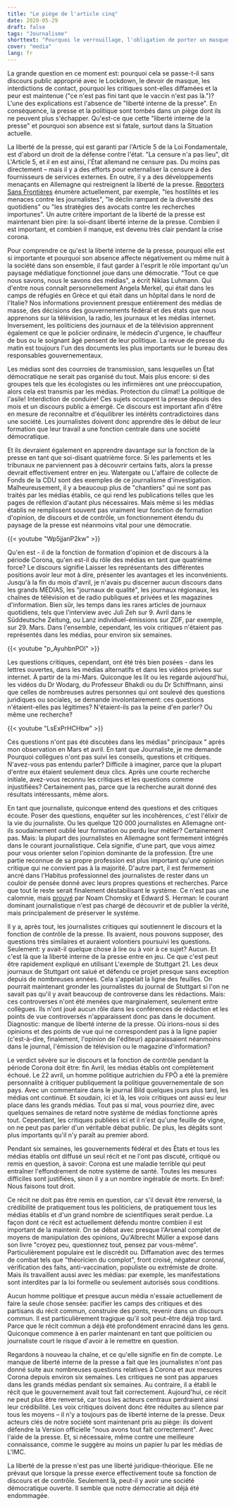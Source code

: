 ```yaml
---
title: "Le piège de l'article cinq"
date: 2020-05-29
draft: false
tags: "Journalisme"
shorttext: "Pourquoi le verrouillage, l'obligation de porter un masque, l'interdiction de tout contact se poursuivent sans discours public adéquat, pourquoi les critiques sont-elles diffamées et la peur est-elle maintenue?"
cover: "media"
lang: fr
---
```


La grande question en ce moment est: pourquoi cela se passe-t-il sans discours public approprié avec le Lockdown, le devoir de masque, les interdictions de contact, pourquoi les critiques sont-elles diffamées et la peur est maintenue ("ce n'est pas fini tant que le vaccin n'est pas là.")? L'une des explications est l'absence de "liberté interne de la presse". En conséquence, la presse et la politique sont tombés dans un piège dont ils ne peuvent plus s'échapper. Qu'est-ce que cette "liberté interne de la presse" et pourquoi son absence est si fatale, surtout dans la Situation actuelle.

La liberté de la presse, qui est garanti par l'Article 5 de la Loi Fondamentale, est d'abord un droit de la défense contre l'état. "La censure n'a pas lieu", dit L'Article 5, et il en est ainsi, l'État allemand ne censure pas. Du moins pas directement – mais il y a des efforts pour externaliser la censure à des fournisseurs de services externes. En outre, il y a des développements menaçants en Allemagne qui restreignent la liberté de la presse. [Reporters Sans Frontières](https://www.reporter-ohne-grenzen.de/nahaufnahme/2020/ "Nahaufnahme Deutschland: Pressefreiheit im Überblick") énumère actuellement, par exemple, "les hostilités et les menaces contre les journalistes", "le déclin rampant de la diversité des quotidiens" ou "les stratégies des avocats contre les recherches importunes". Un autre critère important de la liberté de la presse est maintenant bien pire: la soi-disant liberté interne de la presse. Combien il est important, et combien il manque, est devenu très clair pendant la crise corona.

Pour comprendre ce qu'est la liberté interne de la presse, pourquoi elle est si importante et pourquoi son absence affecte négativement ou même nuit à la société dans son ensemble, il faut garder à l'esprit le rôle important qu'un paysage médiatique fonctionnel joue dans une démocratie. "Tout ce que nous savons, nous le savons des médias", a écrit Niklas Luhmann. Qui d'entre nous connaît personnellement Angela Merkel, qui était dans les camps de réfugiés en Grèce et qui était dans un hôpital dans le nord de l'Italie? Nos informations proviennent presque entièrement des médias de masse, des décisions des gouvernements fédéral et des états que nous apprenons sur la télévision, la radio, les journaux et les médias internet. Inversement, les politiciens des journaux et de la télévision apprennent également ce que le policier ordinaire, le médecin d'urgence, le chauffeur de bus ou le soignant âgé pensent de leur politique. La revue de presse du matin est toujours l'un des documents les plus importants sur le bureau des responsables gouvernementaux.

Les médias sont des courroies de transmission, sans lesquelles un État démocratique ne serait pas organisé du tout. Mais plus encore: si des groupes tels que les écologistes ou les infirmières ont une préoccupation, alors cela est transmis par les médias. Protection du climat! La politique de l'asile! Interdiction de conduire! Ces sujets occupent la presse depuis des mois et un discours public a émergé. Ce discours est important afin d'être en mesure de reconnaître et d'équilibrer les intérêts contradictoires dans une société. Les journalistes doivent donc apprendre dès le début de leur formation que leur travail a une fonction centrale dans une société démocratique.

Et ils devraient également en apprendre davantage sur la fonction de la presse en tant que soi-disant quatrième force. Si les parlements et les tribunaux ne parviennent pas à découvrir certains faits, alors la presse devrait effectivement entrer en jeu. Watergate ou L'affaire de collecte de Fonds de la CDU sont des exemples de ce journalisme d'investigation. Malheureusement, il y a beaucoup plus de "chantiers" qui ne sont pas traités par les médias établis, ce qui rend les publications telles que les pages de réflexion d'autant plus nécessaires. Mais même si les médias établis ne remplissent souvent pas vraiment leur fonction de formation d'opinion, de discours et de contrôle, un fonctionnement étendu du paysage de la presse est néanmoins vital pour une démocratie.

{{< youtube "Wp5jjanP2kw" >}}

Qu'en est - il de la fonction de formation d'opinion et de discours à la période Corona, qu'en est-il du rôle des médias en tant que quatrième force? Le discours signifie Laisser les représentants des différentes positions avoir leur mot à dire, présenter les avantages et les inconvénients. Jusqu'à la fin du mois d'avril, je n'avais pu discerner aucun discours dans les grands MÉDIAS, les "journaux de qualité", les journaux régionaux, les chaînes de télévision et de radio publiques et privées et les magazines d'information. Bien sûr, les temps dans les rares articles de journaux quotidiens, tels que l'interview avec Juli Zeh sur 9. Avril dans le Süddeutsche Zeitung, ou Lanz individuel-émissions sur ZDF, par exemple, sur 29. Mars. Dans l'ensemble, cependant, les voix critiques n'étaient pas représentés dans les médias, pour environ six semaines.

{{< youtube "p_AyuhbnPOI" >}}

Les questions critiques, cependant, ont été très bien posées - dans les lettres ouvertes, dans les médias alternatifs et dans les vidéos privées sur internet. À partir de la mi-Mars. Quiconque les lit ou les regarde aujourd'hui, les vidéos du Dr Wodarg, du Professeur Bhakdi ou du Dr Schiffmann, ainsi que celles de nombreuses autres personnes qui ont soulevé des questions juridiques ou sociales, se demande involontairement: ces questions n'étaient-elles pas légitimes? N'étaient-ils pas la peine d'en parler? Ou même une recherche?

{{< youtube "LsExPrHCHbw" >}}

Ces questions n'ont pas été discutées dans les médias" principaux " après mon observation en Mars et avril. En tant que Journaliste, je me demande Pourquoi collègues n'ont pas suivi les conseils, questions et critiques. N'avez-vous pas entendu parler? Difficile à imaginer, parce que la plupart d'entre eux étaient seulement deux clics. Après une courte recherche initiale, avez-vous reconnu les critiques et les questions comme injustifiées? Certainement pas, parce que la recherche aurait donné des résultats intéressants, même alors.

En tant que journaliste, quiconque entend des questions et des critiques écoute. Poser des questions, enquêter sur les incohérences, c'est l'élixir de la vie du journaliste. Ou les quelque 120 000 journalistes en Allemagne ont-ils soudainement oublié leur formation ou perdu leur métier? Certainement pas. Mais: la plupart des journalistes en Allemagne sont fermement intégrés dans le courant journalistique. Cela signifie, d'une part, que vous aimez pour vous orienter selon l'opinion dominante de la profession. Être une partie reconnue de sa propre profession est plus important qu'une opinion critique qui ne convient pas à la majorité. D'autre part, il est fermement ancré dans l'Habitus professionnel des journalistes de rester dans un couloir de pensée donné avec leurs propres questions et recherches. Parce que tout le reste serait finalement déstabilisant le système. Ce n'est pas une calomnie, mais [prouvé](https://kontrast.at/noam-chomsky-medien-edward-s-herman/ "Das Geschäft mit der Wahrheit: Wie Medien gesteuert werden. Noam Chomsky & Edward S. Herman") par Noam Chomsky et Edward S. Herman: le courant dominant journalistique n'est pas chargé de découvrir et de publier la vérité, mais principalement de préserver le système.

Il y a, après tout, les journalistes critiques qui soutiennent le discours et la fonction de contrôle de la presse. Ils avaient, nous pouvons supposer, des questions très similaires et auraient volontiers poursuivi les questions. Seulement: y avait-il quelque chose à lire ou à voir à ce sujet? Aucun. Et c'est là que la liberté interne de la presse entre en jeu. Ce que c'est peut être rapidement expliqué en utilisant L'exemple de Stuttgart 21. Les deux journaux de Stuttgart ont salué et défendu ce projet presque sans exception depuis de nombreuses années. Cela s'appelait la ligne des feuilles. On pourrait maintenant gronder les journalistes du journal de Stuttgart si l'on ne savait pas qu'il y avait beaucoup de controverse dans les rédactions. Mais: ces controverses n'ont été menées que marginalement, seulement entre collègues. Ils n'ont joué aucun rôle dans les conférences de rédaction et les points de vue controversés n'apparaissent donc pas dans le document. Diagnostic: manque de liberté interne de la presse. Où irions-nous si des opinions et des points de vue qui ne correspondent pas à la ligne papier (c'est-à-dire, finalement, l'opinion de l'éditeur) apparaissaient néanmoins dans le journal, l'émission de télévision ou le magazine d'information?

Le verdict sévère sur le discours et la fonction de contrôle pendant la période Corona doit être: fin Avril, les médias établis ont complètement échoué. Le 22 avril, un homme politique autrichien du FPÖ a été la première personnalité à critiquer publiquement la politique gouvernementale de son pays. Avec un commentaire dans le journal Bild quelques jours plus tard, les médias ont continué. Et soudain, ici et là, les voix critiques ont aussi eu leur place dans les grands médias. Tout pas si mal, vous pourriez dire, avec quelques semaines de retard notre système de médias fonctionne après tout. Cependant, les critiques publiées ici et il n'est qu'une feuille de vigne, on ne peut pas parler d'un véritable débat public. De plus, les dégâts sont plus importants qu'il n'y paraît au premier abord.

Pendant six semaines, les gouvernements fédéral et des États et tous les médias établis ont diffusé un seul récit et ne l'ont pas discuté, critiqué ou remis en question, à savoir: Corona est une maladie terrible qui peut entraîner l'effondrement de notre système de santé. Toutes les mesures difficiles sont justifiées, sinon il y a un nombre ingérable de morts. En bref: Nous faisons tout droit.

Ce récit ne doit pas être remis en question, car s'il devait être renversé, la crédibilité de pratiquement tous les politiciens, de pratiquement tous les médias établis et d'un grand nombre de scientifiques serait perdue. La façon dont ce récit est actuellement défendu montre combien il est important de la maintenir. On se débat avec presque l'Arsenal complet de moyens de manipulation des opinions, Qu'Albrecht Müller a exposé dans son livre "croyez peu, questionnez tout, pensez par vous-même". Particulièrement populaire est le discrédit ou. Diffamation avec des termes de combat tels que "théoricien du complot", front croisé, négateur coronal, vérification des faits, anti-vaccination, populiste ou extrémiste de droite. Mais ils travaillent aussi avec les médias: par exemple, les manifestations sont interdites par la loi formelle ou seulement autorisés sous conditions.

Aucun homme politique et presque aucun média n'essaie actuellement de faire la seule chose sensée: pacifier les camps des critiques et des partisans du récit commun, construire des ponts, revenir dans un discours commun. Il est particulièrement tragique qu'il soit peut-être déjà trop tard. Parce que le récit commun a déjà été profondément enraciné dans les gens. Quiconque commence à en parler maintenant en tant que politicien ou journaliste court le risque d'avoir à le remettre en question.

Regardons à nouveau la chaîne, et ce qu'elle signifie en fin de compte. Le manque de liberté interne de la presse a fait que les journalistes n'ont pas donné suite aux nombreuses questions relatives à Corona et aux mesures Corona depuis environ six semaines. Les critiques ne sont pas apparues dans les grands médias pendant six semaines. Au contraire, il a établi le récit que le gouvernement avait tout fait correctement. Aujourd'hui, ce récit ne peut plus être renversé, car tous les acteurs centraux perdraient ainsi leur crédibilité. Les voix critiques doivent donc être réduites au silence par tous les moyens – il n'y a toujours pas de liberté interne de la presse. Deux acteurs clés de notre société sont maintenant pris au piège: ils doivent défendre la Version officielle "nous avons tout fait correctement". Avec l'aide de la presse. Et, si nécessaire, même contre une meilleure connaissance, comme le suggère au moins un papier lu par les médias de L'IMC.

La liberté de la presse n'est pas une liberté juridique-théorique. Elle ne prévaut que lorsque la presse exerce effectivement toute sa fonction de discours et de contrôle. Seulement là, peut-il y avoir une société démocratique ouverte. Il semble que notre démocratie ait déjà été endommagée.
